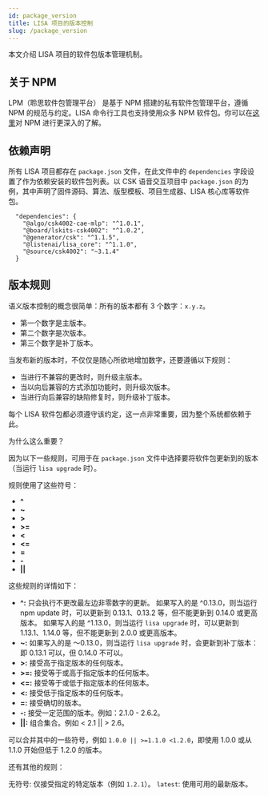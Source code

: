 ```yaml
---
id: package_version
title: LISA 项目的版本控制
slug: /package_version
---
```


<p style={{color: "#6d6d6d", fontSize: "24px"}}>本文介绍 LISA 项目的软件包版本管理机制。</p>

## 关于 NPM

LPM（聆思软件包管理平台） 是基于 NPM 搭建的私有软件包管理平台，遵循 NPM 的规范与约定。LISA 命令行工具也支持使用众多 NPM 软件包。你可以在[这里](http://nodejs.cn/learn)对 NPM 进行更深入的了解。


## 依赖声明

所有 LISA 项目都存在 `package.json` 文件，在此文件中的 `dependencies` 字段设置了作为依赖安装的软件包列表。以 CSK 语音交互项目中 `package.json` 的为例，其中声明了固件源码、算法、版型模板、项目生成器、LISA 核心库等软件包。

```shell
  "dependencies": {
    "@algo/csk4002-cae-mlp": "^1.0.1",
    "@board/lskits-csk4002": "^1.0.2",
    "@generator/csk": "^1.1.5",
    "@listenai/lisa_core": "^1.1.0",
    "@source/csk4002": "~3.1.4"
  }
```


## 版本规则

语义版本控制的概念很简单：所有的版本都有 3 个数字：`x.y.z`。


- 第一个数字是主版本。
- 第二个数字是次版本。
- 第三个数字是补丁版本。


当发布新的版本时，不仅仅是随心所欲地增加数字，还要遵循以下规则：


- 当进行不兼容的更改时，则升级主版本。
- 当以向后兼容的方式添加功能时，则升级次版本。
- 当进行向后兼容的缺陷修复时，则升级补丁版本。


每个 LISA 软件包都必须遵守该约定，这一点非常重要，因为整个系统都依赖于此。

为什么这么重要？

因为以下一些规则，可用于在 `package.json` 文件中选择要将软件包更新到的版本（当运行 `lisa upgrade` 时）。

规则使用了这些符号：

- **^**
-  **~**
-  **>**
-  **>=**
- **<**
- **<=**
- **=**
- **-**
- **||**

这些规则的详情如下：

- **^:** 只会执行不更改最左边非零数字的更新。 如果写入的是 ^0.13.0，则当运行 npm update 时，可以更新到 0.13.1、0.13.2 等，但不能更新到 0.14.0 或更高版本。 如果写入的是 ^1.13.0，则当运行 `lisa upgrade` 时，可以更新到 1.13.1、1.14.0 等，但不能更新到 2.0.0 或更高版本。
- **~:** 如果写入的是 〜0.13.0，则当运行 `lisa upgrade` 时，会更新到补丁版本：即 0.13.1 可以，但 0.14.0 不可以。
- **>:** 接受高于指定版本的任何版本。
- **>=:** 接受等于或高于指定版本的任何版本。
- **<=:** 接受等于或低于指定版本的任何版本。
- **<:** 接受低于指定版本的任何版本。
- **=:** 接受确切的版本。
- **-:** 接受一定范围的版本。例如：2.1.0 - 2.6.2。
- **||:** 组合集合。例如 < 2.1 || > 2.6。

可以合并其中的一些符号，例如 `1.0.0 || >=1.1.0 <1.2.0`，即使用 1.0.0 或从 1.1.0 开始但低于 1.2.0 的版本。

还有其他的规则：

无符号: 仅接受指定的特定版本（例如 `1.2.1`）。
`latest`: 使用可用的最新版本。

